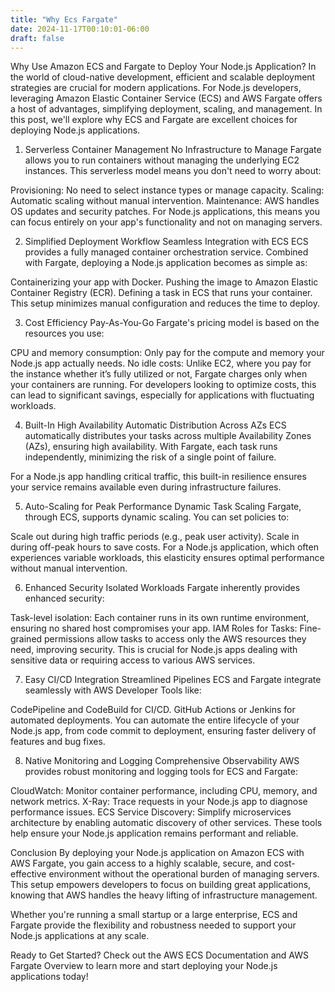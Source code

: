 ```yaml
---
title: "Why Ecs Fargate"
date: 2024-11-17T00:10:01-06:00
draft: false
---
```


Why Use Amazon ECS and Fargate to Deploy Your Node.js Application?
In the world of cloud-native development, efficient and scalable deployment strategies are crucial for modern applications. For Node.js developers, leveraging Amazon Elastic Container Service (ECS) and AWS Fargate offers a host of advantages, simplifying deployment, scaling, and management. In this post, we'll explore why ECS and Fargate are excellent choices for deploying Node.js applications.

1. Serverless Container Management
No Infrastructure to Manage
Fargate allows you to run containers without managing the underlying EC2 instances. This serverless model means you don't need to worry about:

Provisioning: No need to select instance types or manage capacity.
Scaling: Automatic scaling without manual intervention.
Maintenance: AWS handles OS updates and security patches.
For Node.js applications, this means you can focus entirely on your app's functionality and not on managing servers.

2. Simplified Deployment Workflow
Seamless Integration with ECS
ECS provides a fully managed container orchestration service. Combined with Fargate, deploying a Node.js application becomes as simple as:

Containerizing your app with Docker.
Pushing the image to Amazon Elastic Container Registry (ECR).
Defining a task in ECS that runs your container.
This setup minimizes manual configuration and reduces the time to deploy.

3. Cost Efficiency
Pay-As-You-Go
Fargate's pricing model is based on the resources you use:

CPU and memory consumption: Only pay for the compute and memory your Node.js app actually needs.
No idle costs: Unlike EC2, where you pay for the instance whether it’s fully utilized or not, Fargate charges only when your containers are running.
For developers looking to optimize costs, this can lead to significant savings, especially for applications with fluctuating workloads.

4. Built-In High Availability
Automatic Distribution Across AZs
ECS automatically distributes your tasks across multiple Availability Zones (AZs), ensuring high availability. With Fargate, each task runs independently, minimizing the risk of a single point of failure.

For a Node.js app handling critical traffic, this built-in resilience ensures your service remains available even during infrastructure failures.

5. Auto-Scaling for Peak Performance
Dynamic Task Scaling
Fargate, through ECS, supports dynamic scaling. You can set policies to:

Scale out during high traffic periods (e.g., peak user activity).
Scale in during off-peak hours to save costs.
For a Node.js application, which often experiences variable workloads, this elasticity ensures optimal performance without manual intervention.

6. Enhanced Security
Isolated Workloads
Fargate inherently provides enhanced security:

Task-level isolation: Each container runs in its own runtime environment, ensuring no shared host compromises your app.
IAM Roles for Tasks: Fine-grained permissions allow tasks to access only the AWS resources they need, improving security.
This is crucial for Node.js apps dealing with sensitive data or requiring access to various AWS services.

7. Easy CI/CD Integration
Streamlined Pipelines
ECS and Fargate integrate seamlessly with AWS Developer Tools like:

CodePipeline and CodeBuild for CI/CD.
GitHub Actions or Jenkins for automated deployments.
You can automate the entire lifecycle of your Node.js app, from code commit to deployment, ensuring faster delivery of features and bug fixes.

8. Native Monitoring and Logging
Comprehensive Observability
AWS provides robust monitoring and logging tools for ECS and Fargate:

CloudWatch: Monitor container performance, including CPU, memory, and network metrics.
X-Ray: Trace requests in your Node.js app to diagnose performance issues.
ECS Service Discovery: Simplify microservices architecture by enabling automatic discovery of other services.
These tools help ensure your Node.js application remains performant and reliable.

Conclusion
By deploying your Node.js application on Amazon ECS with AWS Fargate, you gain access to a highly scalable, secure, and cost-effective environment without the operational burden of managing servers. This setup empowers developers to focus on building great applications, knowing that AWS handles the heavy lifting of infrastructure management.

Whether you're running a small startup or a large enterprise, ECS and Fargate provide the flexibility and robustness needed to support your Node.js applications at any scale.

Ready to Get Started?
Check out the AWS ECS Documentation and AWS Fargate Overview to learn more and start deploying your Node.js applications today!
